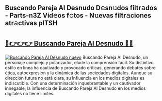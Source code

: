 ## Buscando Pareja Al Desnudo D𝚎sn𝚞dos filtr𝚊dos - Parts-n3Z Vid𝚎os f𝚘tos - N𝚞evas filtr𝚊ciones atr𝚊ctivas plTSH

# <h2><a href="http://mb47g7b.tromn.icu/?c=Buscando+Pareja+Al+Desnudo">🔗👉👉👉 Buscando Pareja Al Desnudo 🔗🔗</a></h2>

[![Buscando Pareja Al Desnudo nuevo](https://i.imgur.com/pEAQMta.gif)](http://mb47g7b.tromn.icu/?c=Buscando+Pareja+Al+Desnudo)
Buscando Pareja Al Desnudo, un personaje complejo y polarizador, elude la comprensión fácil. Su distintivo estilo en línea ha cautivado y provocado críticas, generando debates sobre ética, autoexpresión y la dinámica de las sociedades digitales. Aunque su dirección futura no está clara, su influencia en los medios digitales es indiscutible. Con una determinación inquebrantable y un cautivador innegable, la influencia de Buscando Pareja Al Desnudo en los medios digitales no tiene límites.
